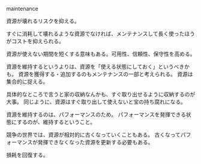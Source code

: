 maintenance

資源が壊れるリスクを抑える。

すぐに消耗して壊れるような資源でなければ、メンテナンスして長く使ったほうがコストを抑えられる。

資源が使えない期間を短くする意味もある。可用性、信頼性、保守性を高める。

資源を維持するというよりは、資源を「使える状態にしておく」というべきかも。
資源を獲得する・追加するのもメンテナンスの一部と考えられる。
資源は集合的に捉える。

具体的なところで言うと家の収納なんかも、すぐ取り出せるように収納するのが大事。
同じように、資源はすぐ取り出して使えないと宝の持ち腐れになる。

資源を維持するのは、パフォーマンスのため。
パフォーマンスを発揮できる状態にするのが、維持するということ。

競争の世界では、資源が相対的に古くなっていくこともある。
古くなってパフォーマンスが発揮できなくなった資源を更新する必要もある。

損耗を回復する。
